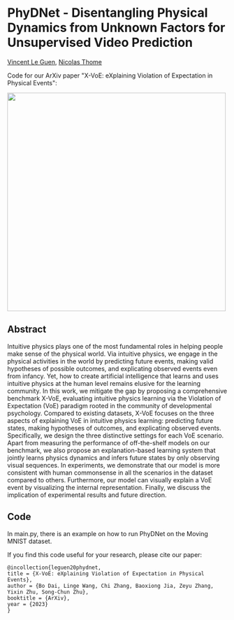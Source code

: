 # PhyDNet - Disentangling Physical Dynamics from Unknown Factors for Unsupervised Video Prediction
[Vincent Le Guen](https://www.linkedin.com/in/vincentleguen/),  [Nicolas Thome](http://cedric.cnam.fr/~thomen/)

Code for our ArXiv paper "X-VoE: eXplaining Violation of Expectation in Physical Events": 

<img src="https://github.com/daibopku/XPL/blob/main/figure/explain.pdf" width="500">

## Abstract
Intuitive physics plays one of the most fundamental roles in helping people make sense of the physical world. Via intuitive physics, we engage in the physical activities in the world by predicting future events, making valid hypotheses of possible outcomes, and explicating observed events even from infancy. Yet, how to create artificial intelligence that learns and uses intuitive physics at the human level remains elusive for the learning community. In this work, we mitigate the gap by proposing a comprehensive benchmark X-VoE, evaluating intuitive physics learning via the Violation of Expectation (VoE) paradigm rooted in the community of developmental psychology. Compared to existing datasets, X-VoE focuses on the three aspects of explaining VoE in intuitive physics learning: predicting future states, making hypotheses of outcomes, and explicating observed events. Specifically, we design the three distinctive settings for each VoE scenario. Apart from measuring the performance of off-the-shelf models on our benchmark, we also propose an explanation-based learning system that jointly learns physics dynamics and infers future states by only observing visual sequences. In experiments, we demonstrate that our model is more consistent with human commonsense in all the scenarios in the dataset compared to others. Furthermore, our model can visually explain a VoE event by visualizing the internal representation. Finally, we discuss the implication of experimental results and future direction.

## Code

In main.py, there is an example on how to run PhyDNet on the Moving MNIST dataset.

If you find this code useful for your research, please cite our paper:

```
@incollection{leguen20phydnet,
title = {X-VoE: eXplaining Violation of Expectation in Physical Events},
author = {Bo Dai, Linge Wang, Chi Zhang, Baoxiong Jia, Zeyu Zhang, Yixin Zhu, Song-Chun Zhu},
booktitle = {ArXiv},
year = {2023}
}
```
